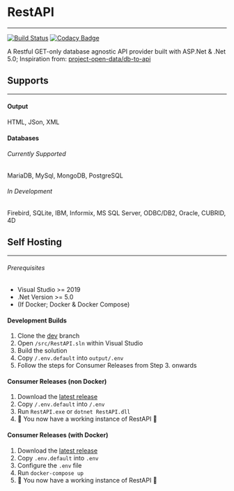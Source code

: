 ﻿# RestAPI
---
[![Build Status](https://dev.azure.com/exsersewo/RestAPI/_apis/build/status/exsersewo.RestAPI?branchName=master)](https://dev.azure.com/exsersewo/RestAPI/_build/latest?definitionId=3&branchName=master)
[![Codacy Badge](https://app.codacy.com/project/badge/Grade/e545f8f6d3d0497199348dc4553c4749)](https://www.codacy.com/gh/exsersewo/RestAPI/dashboard?utm_source=github.com&amp;utm_medium=referral&amp;utm_content=exsersewo/RestAPI&amp;utm_campaign=Badge_Grade)

A Restful GET-only database agnostic API provider built with ASP.Net & .Net 5.0;
Inspiration from: [project-open-data/db-to-api](https://github.com/project-open-data/db-to-api)

## Supports
---

#### Output
HTML, JSon, XML

#### Databases
###### Currently Supported
MariaDB, MySql, MongoDB, PostgreSQL

###### In Development
Firebird, SQLite, IBM, Informix, MS SQL Server, ODBC/DB2, Oracle, CUBRID, 4D

## Self Hosting
---

###### Prerequisites
* Visual Studio >= 2019
* .Net Version >= 5.0
* (If Docker; Docker & Docker Compose)
#### Development Builds
1. Clone the [dev](https://github.com/exsersewo/RestAPI/tree/dev/) branch
2. Open `/src/RestAPI.sln` within Visual Studio
3. Build the solution
4. Copy `/.env.default` into `output/.env`
3. Follow the steps for Consumer Releases from Step 3. onwards
#### Consumer Releases (non Docker)
1. Download the [latest release](https://github.com/exsersewo/RestAPI/releases/latest)
2. Copy `/.env.default` into `/.env`
3. Run `RestAPI.exe` or `dotnet RestAPI.dll`
4. 🎊 You now have a working instance of RestAPI 🎊
#### Consumer Releases (with Docker)
1. Download the [latest release](https://github.com/exsersewo/RestAPI/releases/latest)
2. Copy `.env.default` into `.env`
3. Configure the `.env` file
4. Run `docker-compose up`
5. 🎊 You now have a working instance of RestAPI 🎊